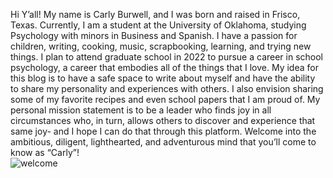 Hi Y’all! My name is Carly Burwell, and I was born and raised in Frisco, Texas. Currently, I am a student at the University of Oklahoma, studying Psychology with minors in Business and Spanish. I have a passion for children, writing, cooking, music, scrapbooking, learning, and trying new things. I plan to attend graduate school in 2022 to pursue a career in school psychology, a career that embodies all of the things that I love. My idea for this blog is to have a safe space to write about myself and have the ability to share my personality and experiences with others. I also envision sharing some of my favorite recipes and even school papers that I am proud of. My personal mission statement is to be a leader who finds joy in all circumstances who, in turn, allows others to discover and experience that same joy- and I hope I can do that through this platform. Welcome into the ambitious, diligent, lighthearted, and adventurous mind that you’ll come to know as “Carly”!  
![welcome](./images/welcomeblogphoto.png)
